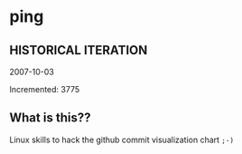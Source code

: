 # ping

## HISTORICAL ITERATION
2007-10-03

Incremented: 3775

## What is this?? 
Linux skills to hack the github commit visualization chart `;-)`
